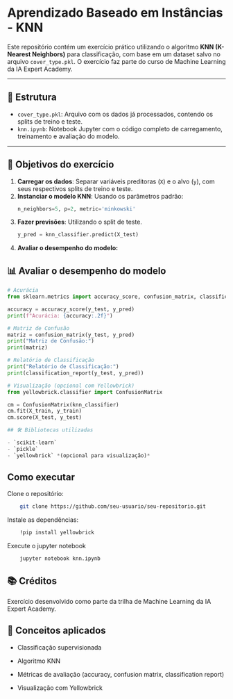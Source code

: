 # Aprendizado Baseado em Instâncias - KNN

Este repositório contém um exercício prático utilizando o algoritmo **KNN (K-Nearest Neighbors)** para classificação, com base em um dataset salvo no arquivo `cover_type.pkl`. O exercício faz parte do curso de Machine Learning da IA Expert Academy.

---

## 📁 Estrutura

- `cover_type.pkl`: Arquivo com os dados já processados, contendo os splits de treino e teste.
- `knn.ipynb`: Notebook Jupyter com o código completo de carregamento, treinamento e avaliação do modelo.

---

## 📌 Objetivos do exercício

1. **Carregar os dados**: Separar variáveis preditoras (`X`) e o alvo (`y`), com seus respectivos splits de treino e teste.
2. **Instanciar o modelo KNN**: Usando os parâmetros padrão:
   ```python
   n_neighbors=5, p=2, metric='minkowski'
3. **Fazer previsões**: Utilizando o split de teste.
   ```python
   y_pred = knn_classifier.predict(X_test)
4. **Avaliar o desempenho do modelo:**
## 📊 Avaliar o desempenho do modelo

```python
# Acurácia
from sklearn.metrics import accuracy_score, confusion_matrix, classification_report

accuracy = accuracy_score(y_test, y_pred)
print(f"Acurácia: {accuracy:.2f}")

# Matriz de Confusão
matriz = confusion_matrix(y_test, y_pred)
print("Matriz de Confusão:")
print(matriz)

# Relatório de Classificação
print("Relatório de Classificação:")
print(classification_report(y_test, y_pred))

# Visualização (opcional com Yellowbrick)
from yellowbrick.classifier import ConfusionMatrix

cm = ConfusionMatrix(knn_classifier)
cm.fit(X_train, y_train)
cm.score(X_test, y_test)

## 🛠️ Bibliotecas utilizadas

- `scikit-learn`
- `pickle`
- `yellowbrick` *(opcional para visualização)*
```

## Como executar

Clone o repositório:

```bash
    git clone https://github.com/seu-usuario/seu-repositorio.git
```
Instale as dependências:
```bash
    !pip install yellowbrick
```    
Execute o jupyter notebook
```bash
    jupyter notebook knn.ipynb
```

## 📚 Créditos
Exercício desenvolvido como parte da trilha de Machine Learning da IA Expert Academy.

## 🧠 Conceitos aplicados

- Classificação supervisionada

- Algoritmo KNN

- Métricas de avaliação (accuracy, confusion matrix, classification report)

- Visualização com Yellowbrick

